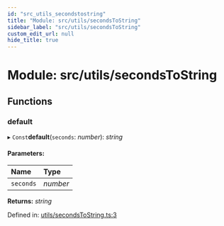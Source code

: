 ```yaml
---
id: "src_utils_secondstostring"
title: "Module: src/utils/secondsToString"
sidebar_label: "src/utils/secondsToString"
custom_edit_url: null
hide_title: true
---
```


# Module: src/utils/secondsToString

## Functions

### default

▸ `Const`**default**(`seconds`: *number*): *string*

#### Parameters:

| Name | Type |
| :------ | :------ |
| `seconds` | *number* |

**Returns:** *string*

Defined in: [utils/secondsToString.ts:3](https://github.com/xr3ngine/xr3ngine/blob/2d83606b6/packages/common/src/utils/secondsToString.ts#L3)
